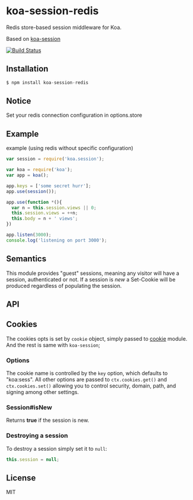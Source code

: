 # koa-session-redis

 Redis store-based session middleware for Koa.

 Based on [koa-session](https://github.com/koajs/session)

 [![Build Status](https://travis-ci.org/Chilledheart/koa-session-redis.png?branch=master)](https://travis-ci.org/Chilledheart/koa-session-redis)

## Installation

```js
$ npm install koa-session-redis
```

## Notice
Set your redis connection configuration in options.store

## Example
  example (using redis without specific configuration)

```js
var session = require('koa.session');

var koa = require('koa');
var app = koa();

app.keys = ['some secret hurr'];
app.use(session());

app.use(function *(){
  var n = this.session.views || 0;
  this.session.views = ++n;
  this.body = n + ' views';
})

app.listen(3000);
console.log('listening on port 3000');
```

## Semantics

  This module provides "guest" sessions, meaning any visitor will have a session,
  authenticated or not. If a session is _new_ a Set-Cookie will be produced regardless
  of populating the session.

## API

## Cookies

  The cookies opts is set by `cookie` object, simply passed to
  [cookie](https://github.com/defunctzombie/node-cookie) module.
  And the rest is same with `koa-session`;

### Options


  The cookie name is controlled by the `key` option, which defaults
  to "koa:sess". All other options are passed to `ctx.cookies.get()` and
  `ctx.cookies.set()` allowing you to control security, domain, path,
  and signing among other settings.

### Session#isNew

  Returns __true__ if the session is new.

### Destroying a session

  To destroy a session simply set it to `null`:

```js
this.session = null;
```

## License

  MIT

